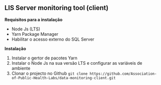 ## LIS Server monitoring tool (client)

**Requisitos para a instalação**

- Node Js (LTS)
- Yarn Package Manager
- Habilitar o acesso externo do SQL Server

**Instalação**

1. Instalar o gertor de pacotes Yarn
2. Instalar o Node Js na sua versão LTS e configurar as variáveis de ambiente
3. Clonar o projecto no Github
   `git clone https://github.com/Association-of-Public-Health-Labs/data-monitoring-client.git`

